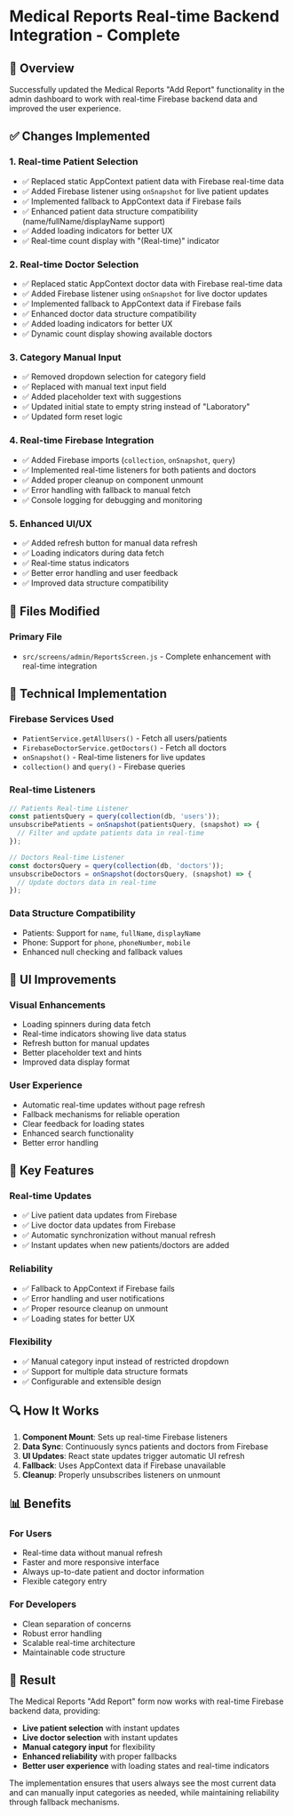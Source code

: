 # Medical Reports Real-time Backend Integration - Complete

## 🎯 Overview
Successfully updated the Medical Reports "Add Report" functionality in the admin dashboard to work with real-time Firebase backend data and improved the user experience.

## ✅ Changes Implemented

### 1. **Real-time Patient Selection**
- ✅ Replaced static AppContext patient data with Firebase real-time data
- ✅ Added Firebase listener using `onSnapshot` for live patient updates
- ✅ Implemented fallback to AppContext data if Firebase fails
- ✅ Enhanced patient data structure compatibility (name/fullName/displayName support)
- ✅ Added loading indicators for better UX
- ✅ Real-time count display with "(Real-time)" indicator

### 2. **Real-time Doctor Selection**
- ✅ Replaced static AppContext doctor data with Firebase real-time data
- ✅ Added Firebase listener using `onSnapshot` for live doctor updates
- ✅ Implemented fallback to AppContext data if Firebase fails
- ✅ Enhanced doctor data structure compatibility
- ✅ Added loading indicators for better UX
- ✅ Dynamic count display showing available doctors

### 3. **Category Manual Input**
- ✅ Removed dropdown selection for category field
- ✅ Replaced with manual text input field
- ✅ Added placeholder text with suggestions
- ✅ Updated initial state to empty string instead of "Laboratory"
- ✅ Updated form reset logic

### 4. **Real-time Firebase Integration**
- ✅ Added Firebase imports (`collection`, `onSnapshot`, `query`)
- ✅ Implemented real-time listeners for both patients and doctors
- ✅ Added proper cleanup on component unmount
- ✅ Error handling with fallback to manual fetch
- ✅ Console logging for debugging and monitoring

### 5. **Enhanced UI/UX**
- ✅ Added refresh button for manual data refresh
- ✅ Loading indicators during data fetch
- ✅ Real-time status indicators
- ✅ Better error handling and user feedback
- ✅ Improved data structure compatibility

## 📂 Files Modified

### Primary File
- `src/screens/admin/ReportsScreen.js` - Complete enhancement with real-time integration

## 🔧 Technical Implementation

### Firebase Services Used
- `PatientService.getAllUsers()` - Fetch all users/patients
- `FirebaseDoctorService.getDoctors()` - Fetch all doctors
- `onSnapshot()` - Real-time listeners for live updates
- `collection()` and `query()` - Firebase queries

### Real-time Listeners
```javascript
// Patients Real-time Listener
const patientsQuery = query(collection(db, 'users'));
unsubscribePatients = onSnapshot(patientsQuery, (snapshot) => {
  // Filter and update patients data in real-time
});

// Doctors Real-time Listener  
const doctorsQuery = query(collection(db, 'doctors'));
unsubscribeDoctors = onSnapshot(doctorsQuery, (snapshot) => {
  // Update doctors data in real-time
});
```

### Data Structure Compatibility
- Patients: Support for `name`, `fullName`, `displayName`
- Phone: Support for `phone`, `phoneNumber`, `mobile`
- Enhanced null checking and fallback values

## 🎨 UI Improvements

### Visual Enhancements
- Loading spinners during data fetch
- Real-time indicators showing live data status
- Refresh button for manual updates
- Better placeholder text and hints
- Improved data display format

### User Experience
- Automatic real-time updates without page refresh
- Fallback mechanisms for reliable operation
- Clear feedback for loading states
- Enhanced search functionality
- Better error handling

## 🚀 Key Features

### Real-time Updates
- ✅ Live patient data updates from Firebase
- ✅ Live doctor data updates from Firebase  
- ✅ Automatic synchronization without manual refresh
- ✅ Instant updates when new patients/doctors are added

### Reliability
- ✅ Fallback to AppContext if Firebase fails
- ✅ Error handling and user notifications
- ✅ Proper resource cleanup on unmount
- ✅ Loading states for better UX

### Flexibility
- ✅ Manual category input instead of restricted dropdown
- ✅ Support for multiple data structure formats
- ✅ Configurable and extensible design

## 🔍 How It Works

1. **Component Mount**: Sets up real-time Firebase listeners
2. **Data Sync**: Continuously syncs patients and doctors from Firebase
3. **UI Updates**: React state updates trigger automatic UI refresh
4. **Fallback**: Uses AppContext data if Firebase unavailable
5. **Cleanup**: Properly unsubscribes listeners on unmount

## 📊 Benefits

### For Users
- Real-time data without manual refresh
- Faster and more responsive interface
- Always up-to-date patient and doctor information
- Flexible category entry

### For Developers
- Clean separation of concerns
- Robust error handling
- Scalable real-time architecture
- Maintainable code structure

## 🎯 Result
The Medical Reports "Add Report" form now works with real-time Firebase backend data, providing:
- **Live patient selection** with instant updates
- **Live doctor selection** with instant updates  
- **Manual category input** for flexibility
- **Enhanced reliability** with proper fallbacks
- **Better user experience** with loading states and real-time indicators

The implementation ensures that users always see the most current data and can manually input categories as needed, while maintaining reliability through fallback mechanisms.